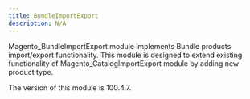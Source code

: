 ```yaml
---
title: BundleImportExport
description: N/A
---
```


Magento_BundleImportExport module implements Bundle products import/export functionality.
This module is designed to extend existing functionality of Magento_CatalogImportExport module by adding new product type.

<InlineAlert slots="text" />
The version of this module is 100.4.7.
